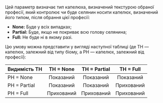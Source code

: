 Цей параметр визначає тип капелюха, визначений текстурою обраної професії, який контролює чи буде селянин носити капелюх, визначений його типом, після обрання цієї професії:
* **None:** Буде у всіх випадках;
* **Partial:** Буде, якщо не покриває всю голову селянина;
* **Full:** Не буде ні в якому разі.

Цю умову можна представити у вигляді наступної таблиці (де TH — капелюх, залежний від типу біому, а PH — капелюх, залежний від професії):

| Видимість TH | TH = None  | TH = Partial | TH = Full  |
| ------------ |:----------:|:------------:|:----------:|
| PH = None    | Показаний  |  Показаний   | Показаний  |
| PH = Partial | Показаний  |  Показаний   | Прихований |
| PH = Full    | Прихований |  Прихований  | Прихований |